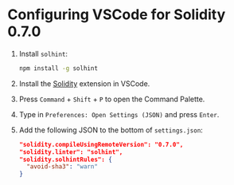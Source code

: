 # Configuring VSCode for Solidity 0.7.0

1. Install `solhint`:

    ```bash
    npm install -g solhint
    ```

1. Install the [Solidity](https://marketplace.visualstudio.com/items?itemName=juanblanco.solidity) extension in VSCode.
1. Press `Command` + `Shift` + `P` to open the Command Palette.
1. Type in `Preferences: Open Settings (JSON)` and press `Enter`.
1. Add the following JSON to the bottom of `settings.json`:

    ```json
    "solidity.compileUsingRemoteVersion": "0.7.0",
    "solidity.linter": "solhint",
    "solidity.solhintRules": {
      "avoid-sha3": "warn"
    }
    ```
